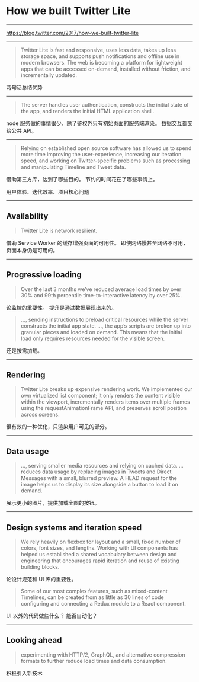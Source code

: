 # How we built Twitter Lite

---

https://blog.twitter.com/2017/how-we-built-twitter-lite

---

> Twitter Lite is fast and responsive, uses less data, takes up less storage
> space, and supports push notifications and offline use in modern browsers.
> The web is becoming a platform for lightweight apps that can be accessed
> on-demand, installed without friction, and incrementally updated.

两句话总结优势

---

> The server handles user authentication, constructs the initial state of the
> app, and renders the initial HTML application shell.

node 服务做的事情很少，除了鉴权外只有初始页面的服务端渲染。
数据交互都交给公共 API。

---

> Relying on established open source software has allowed us to spend more time
> improving the user-experience, increasing our iteration speed, and working on
> Twitter-specific problems such as processing and manipulating Timeline and
> Tweet data.

借助第三方库，达到了哪些目的。
节约的时间花在了哪些事情上。

用户体验、迭代效率、项目核心问题

---

##  Availability

> Twitter Lite is network resilient.

借助 Service Worker 的缓存增强页面的可用性。
即使网络慢甚至网络不可用，页面本身仍是可用的。

---

## Progressive loading

> Over the last 3 months we’ve reduced average load times by over 30% and 99th
> percentile time-to-interactive latency by over 25%.

论监控的重要性。
提升是通过数据展现出来的。

> ..., sending instructions to preload critical resources while the server
> constructs the initial app state.
> ..., the app’s scripts are broken up into granular pieces and loaded on
> demand.
> This means that the initial load only requires resources needed for the
> visible screen.

还是按需加载。

---

## Rendering

> Twitter Lite breaks up expensive rendering work.
> We implemented our own virtualized list component; it only renders the
> content visible within the viewport, incrementally renders items over
> multiple frames using the requestAnimationFrame API, and preserves scroll
> position across screens.

很有效的一种优化，只渲染用户可见的部分。

---

## Data usage

> ..., serving smaller media resources and relying on cached data.
> ... reduces data usage by replacing images in Tweets and Direct Messages with
> a small, blurred preview.
> A HEAD request for the image helps us to display its size alongside a button
> to load it on demand.

展示更小的图片，提供加载全图的按钮。

---

## Design systems and iteration speed

> We rely heavily on flexbox for layout and a small, fixed number of colors,
> font sizes, and lengths.
> Working with UI components has helped us established a shared vocabulary
> between design and engineering that encourages rapid iteration and reuse of
> existing building blocks.

论设计规范和 UI 库的重要性。

> Some of our most complex features, such as mixed-content Timelines, can be
> created from as little as 30 lines of code configuring and connecting a Redux
> module to a React component.

UI 以外的代码做些什么？
能否自动化？

---

## Looking ahead

> experimenting with HTTP/2, GraphQL, and alternative compression formats to
> further reduce load times and data consumption.

积极引入新技术
